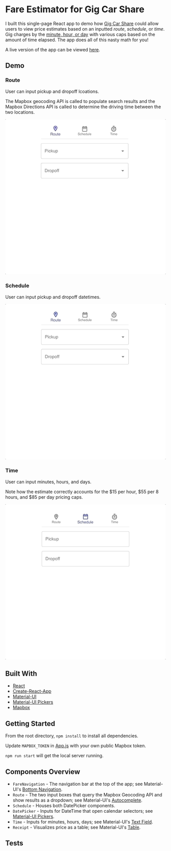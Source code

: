 # Fare Estimator for Gig Car Share

I built this single-page React app to demo how [Gig Car Share](https://gigcarshare.com/) could allow users to view price estimates based on an inputted _route_, _schedule_, or _time_. Gig charges by the [minute, hour, or day](https://gigcarshare.com/rates/) with various caps based on the amount of time elapsed. The app does all of this nasty math for you! 

A live version of the app can be viewed [here](https://fareestimator.herokuapp.com/).

## Demo

### Route

User can input pickup and dropoff lcoations. 

The Mapbox geocoding API is called to populate search results and the Mapbox Directions API is called to determine the driving time between the two locations.

![](static/route.gif)

### Schedule

User can input pickup and dropoff datetimes.

![](static/schedule.gif)

### Time

User can input minutes, hours, and days.

Note how the estimate correctly accounts for the $15 per hour, $55 per 8 hours, and $85 per day pricing caps. 

![](static/time.gif)

## Built With

* [React](https://reactjs.org/)
* [Create-React-App](https://create-react-app.dev/)
* [Material-UI](https://material-ui.com/)
* [Material-UI Pickers](https://material-ui-pickers.dev/)
* [Mapbox](https://www.mapbox.com/)

## Getting Started

From the root directory, ```npm install``` to install all dependencies. 

Update ```MAPBOX_TOKEN``` in [App.js](src/App.js) with your own public Mapbox token.

```npm run start``` will get the local server running.

## Components Overview

* ```FareNavigation``` - The navigation bar at the top of the app; see Material-UI's [Bottom Navigation](https://material-ui.com/components/bottom-navigation/).
* ```Route``` - The two input boxes that query the Mapbox Geocoding API and show results as a dropdown; see Material-UI's [Autocomplete](https://material-ui.com/components/autocomplete/).
* ```Schedule``` - Houses both DatePicker components.
* ```DatePicker``` - Inputs for DateTime that open calendar selectors; see [Material-UI Pickers](https://material-ui-pickers.dev/).
* ```Time``` - Inputs for minutes, hours, days; see Material-UI's [Text Field](https://material-ui.com/components/text-fields/).
* ```Receipt``` - Visualizes price as a table; see Material-UI's [Table](https://material-ui.com/components/tables/).

## Tests

